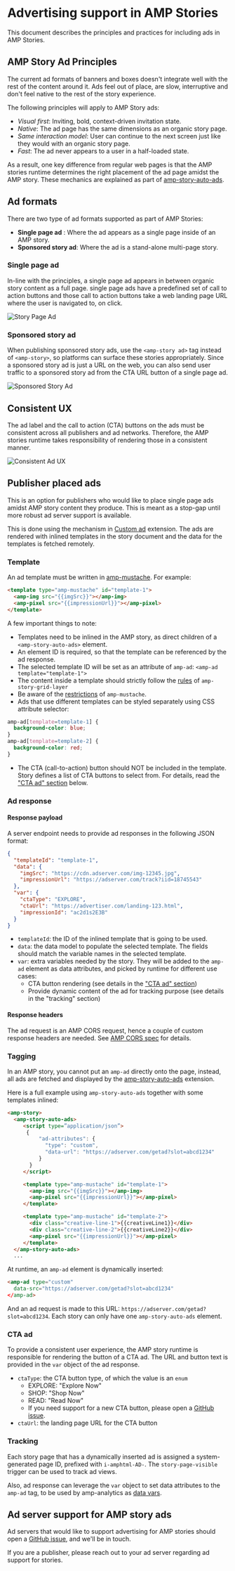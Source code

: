 # Advertising support in AMP Stories 

This document describes the principles and practices for including ads in AMP Stories.

## AMP Story Ad Principles

The current ad formats of banners and boxes doesn't integrate well with the rest of the content around it. Ads feel out of place, are slow, interruptive and don't feel native to the rest of the story experience.

The following principles will apply to AMP Story ads:

* *Visual first*:  Inviting, bold, context-driven invitation state.
* *Native*: The ad page has the same dimensions as an organic story page. 
* *Same interaction model*: User can continue to the next screen just like they would with an organic story page.
* *Fast*: The ad never appears to a user in a half-loaded state. 

As a result, one key difference from regular web pages is that the AMP stories runtime determines the right placement of the ad page amidst the AMP story. These mechanics are explained as part of [amp-story-auto-ads](./amp-story-auto-ads.md).


## Ad formats
There are two type of ad formats supported as part of AMP Stories:

* **Single page ad** : Where the ad appears as a single page inside of an AMP story.
* **Sponsored story ad**: Where the ad is a stand-alone multi-page story.

### Single page ad 

In-line with the principles, a single page ad appears in between organic story content as a full page. 
single page ads have a predefined set of call to action buttons and those call to action buttons take a web landing page URL where the user is navigated to, on click.

![Story Page Ad](img/story-page-ad.png)

### Sponsored story ad 
When publishing sponsored story ads, use the `<amp-story ad>` tag instead of `<amp-story>`, so platforms can surface these stories appropriately. Since a sponsored story ad is just a URL on the web, you can also send user traffic to a sponsored story ad from the CTA URL button of a single page ad. 

![Sponsored Story Ad](img/sponsored-story-ad.png)

## Consistent UX

The ad label and the call to action (CTA) buttons on the ads must be consistent across all publishers and ad networks. Therefore, the AMP stories runtime takes responsibility of rendering those in a consistent manner. 

![Consistent Ad UX](img/consistent-ux.png)


## Publisher placed ads 
This is an option for publishers who would like to place single page ads amidst AMP story content they produce. This is meant as a stop-gap until more robust ad server support is available. 

This is done using the mechanism in [Custom ad](../../ads/custom.md) extension. The ads are rendered with inlined templates in the story document
and the data for the templates is fetched remotely.

### Template
An ad template must be written in [amp-mustache](../amp-mustache/amp-mustache.md).
For example:

```html
<template type="amp-mustache" id="template-1">
  <amp-img src="{{imgSrc}}"></amp-img>
  <amp-pixel src="{{impressionUrl}}"></amp-pixel>
</template>
```

A few important things to note: 

* Templates need to be inlined in the AMP story, as direct children of a `<amp-story-auto-ads>` element.
* An element ID is required, so that the template can be referenced by the ad response.
* The selected template ID will be set as an attribute of `amp-ad`: `<amp-ad template="template-1">`
* The content inside a template should strictly follow the [rules](https://github.com/ampproject/amphtml/blob/master/extensions/amp-story/validator-amp-story.protoascii) of `amp-story-grid-layer`
* Be aware of the [restrictions](../amp-mustache/amp-mustache.md#restrictions) of `amp-mustache`.
* Ads that use different templates can be styled separately using CSS attribute selector:
```css
amp-ad[template=template-1] {
  background-color: blue;
}
amp-ad[template=template-2] {
  background-color: red;
}
```
- The CTA (call-to-action) button should NOT
be included in the template. Story defines a list of CTA buttons to select from.
For details, read the ["CTA ad" section](#cta-ad) below. 

### Ad response

#### Response payload
A server endpoint needs to provide ad responses in the following JSON format:

```json
{
  "templateId": "template-1",
  "data": {
    "imgSrc": "https://cdn.adserver.com/img-12345.jpg",
    "impressionUrl": "https://adserver.com/track?iid=18745543"
  },
  "var": {
    "ctaType": "EXPLORE",
    "ctaUrl": "https://advertiser.com/landing-123.html",
    "impressionId": "ac2d1s2E3B"
  }
}
```

* `templateId`: the ID of the inlined template that is going to be used.
* `data`: the data model to populate the selected template. The fields should match the variable names in the selected template.
* `var`: extra variables needed by the story. They will be added to the `amp-ad` element as data attributes, and picked by runtime for different use cases:
   * CTA button rendering (see details in the ["CTA ad" section](#cta-ad))
   * Provide dynamic content of the ad for tracking purpose (see details in the "tracking" section)

#### Response headers
The ad request is an AMP CORS request, hence a couple of custom response headers are needed.
See [AMP CORS spec](../../spec/amp-cors-requests.md) for details.

### Tagging

In an AMP story, you cannot put an `amp-ad` directly onto the page, instead, all ads
are fetched and displayed by the [amp-story-auto-ads](./amp-story-auto-ads.md)
extension.

Here is a full example using `amp-story-auto-ads` together with some templates inlined:

```html
<amp-story>
  <amp-story-auto-ads>
     <script type=”application/json”>
      {
          "ad-attributes": {
            "type": "custom",
            "data-url": "https://adserver.com/getad?slot=abcd1234"
          }
       }
     </script>

     <template type="amp-mustache" id="template-1">
       <amp-img src="{{imgSrc}}"></amp-img>
       <amp-pixel src="{{impressionUrl}}"></amp-pixel>
     </template>

     <template type="amp-mustache" id="template-2">
       <div class="creative-line-1">{{creativeLine1}}</div>
       <div class="creative-line-2">{{creativeLine2}}</div>
       <amp-pixel src="{{impressionUrl}}"></amp-pixel>
     </template>
  </amp-story-auto-ads>
  ...
```

At runtime, an `amp-ad` element is dynamically inserted:

```html
<amp-ad type="custom"
  data-src="https://adserver.com/getad?slot=abcd1234"
</amp-ad>
```

And an ad request is made to this URL: `https://adserver.com/getad?slot=abcd1234`.
Each story can only have one `amp-story-auto-ads` element.

### CTA ad
To provide a consistent user experience, the AMP story runtime is responsible for rendering 
the button of a CTA ad. The URL and button text is provided in the `var` 
object of the ad response.

*  `ctaType`: the CTA button type, of which the value is an `enum` 
   * EXPLORE: "Explore Now"
   * SHOP: "Shop Now"
   * READ: "Read Now"
   * If you need support for a new CTA button, please open a [GitHub issue](https://github.com/ampproject/amphtml/issues/new).
* `ctaUrl`: the landing page URL for the CTA button

### Tracking
Each story page that has a dynamically inserted ad is assigned a system-generated page ID, prefixed with `i-amphtml-AD-`. The `story-page-visible` trigger can be used to track ad views.

Also, ad response can leverage the `var` object to set data attributes to the `amp-ad` tag, to be used by amp-analytics as [data vars](../amp-analytics/analytics-vars.md#variables-as-data-attribute).


## Ad server support for AMP story ads 
Ad servers that would like to support advertising for AMP stories should open a [GitHub issue](https://github.com/ampproject/amphtml/issues/new), and we'll be in touch. 

If you are a publisher, please reach out to your ad server regarding ad support for stories. 

